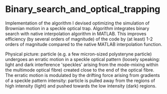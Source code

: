 # Binary_search_and_optical_trapping
Implementation of the algorithm I devised optimizing the simulation of Brownian motion in a speckle optical trap.
Algorithm integrates binary search with native interpolation algorithm in MATLAB. This improves efficiency (by several
orders of magnitude) of the code by (at least) 1-2 orders of magnitude compared to the native MATLAB interpolation function. 

Physical picture: particle (e.g. a few micron-sized polysteryne particle) undergoes an erratic motion in a speckle optical 
pattern (loosely speaking: light and dark interference 'speckles' arising from the mode-mixing within the multimode optical 
fibre) created close to the end of the optical fibre. The erratic motion is modulated by the drifting force arising from 
gradients of a speckle pattern intensity: particle is pulled away from the regions of high intensity (light) and pushed 
towards the low intensity (dark) regions.

